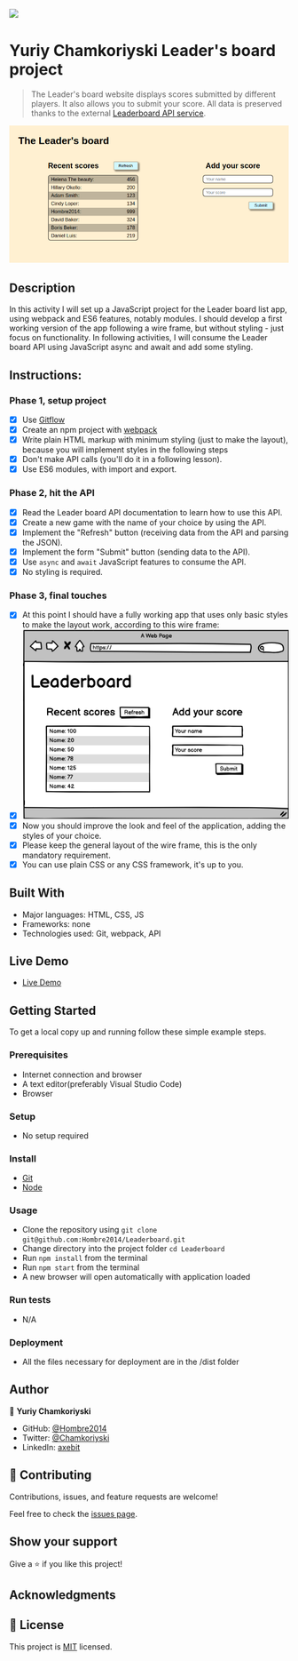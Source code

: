 ![](https://img.shields.io/badge/Microverse-blueviolet)

# Yuriy Chamkoriyski Leader's board project

> The Leader's board website displays scores submitted by different players. It also allows you to submit your score. All data is preserved thanks to the external [Leaderboard API service](https://www.notion.so/Leaderboard-API-service-24c0c3c116974ac49488d4eb0267ade3).

![screenshot](./src/img/Leaderboard_snapshot.png)

## Description

In this activity I will set up a JavaScript project for the Leader board list app, using webpack and ES6 features, notably modules. I should develop a first working version of the app following a wire frame, but without styling - just focus on functionality. In following activities, I will consume the Leader board API using JavaScript async and await and add some styling.

## Instructions:

### Phase 1, setup project

- [x] Use [Gitflow](https://github.com/microverseinc/curriculum-transversal-skills/blob/main/git-github/articles/gitflow.md)
- [x] Create an npm project with [webpack](https://webpack.js.org/guides/output-management/#setting-up-htmlwebpackplugin)
- [x] Write plain HTML markup with minimum styling (just to make the layout), because you will implement styles in the following steps
- [x] Don't make API calls (you'll do it in a following lesson).
- [x] Use ES6 modules, with import and export.

### Phase 2, hit the API

- [x] Read the Leader board API documentation to learn how to use this API.
- [x] Create a new game with the name of your choice by using the API.
- [x] Implement the "Refresh" button (receiving data from the API and parsing the JSON).
- [x] Implement the form "Submit" button (sending data to the API).
- [x] Use `async` and `await` JavaScript features to consume the API.
- [x] No styling is required.

### Phase 3, final touches

- [x] At this point I should have a fully working app that uses only basic styles to make the layout work, according to this wire frame:
- [x] ![screenshot](./src/img/leaderboard.png)
- [x] Now you should improve the look and feel of the application, adding the styles of your choice.
- [x] Please keep the general layout of the wire frame, this is the only mandatory requirement.
- [x] You can use plain CSS or any CSS framework, it's up to you.

## Built With

- Major languages: HTML, CSS, JS
- Frameworks: none
- Technologies used: Git, webpack, API

## Live Demo

- [Live Demo](https://chamkoriyski.me/Leaderboard/dist/)

## Getting Started

To get a local copy up and running follow these simple example steps.

### Prerequisites

- Internet connection and browser
- A text editor(preferably Visual Studio Code)
- Browser

### Setup

- No setup required

### Install

- [Git](https://git-scm.com/downloads)
- [Node](https://nodejs.org/en/download/)

### Usage

- Clone the repository using `git clone git@github.com:Hombre2014/Leaderboard.git`
- Change directory into the project folder `cd Leaderboard`
- Run `npm install` from the terminal
- Run `npm start` from the terminal
- A new browser will open automatically with application loaded

### Run tests

- N/A

### Deployment

- All the files necessary for deployment are in the /dist folder

## Author

👤 **Yuriy Chamkoriyski**

- GitHub: [@Hombre2014](https://github.com/Hombre2014)
- Twitter: [@Chamkoriyski](https://twitter.com/Chamkoriyski)
- LinkedIn: [axebit](https://linkedin.com/in/axebit)

## 🤝 Contributing

Contributions, issues, and feature requests are welcome!

Feel free to check the [issues page](https://github.com/Hombre2014/Leaderboard/issues).

## Show your support

Give a ⭐️ if you like this project!

## Acknowledgments


## 📝 License



This project is [MIT](./license.md) licensed.